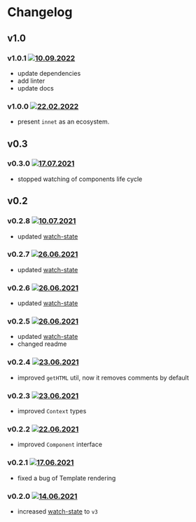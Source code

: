 # Changelog

## v1.0

### v1.0.1 [![10.09.2022](https://img.shields.io/date/1662811375)](https://github.com/d8corp/watch-state/tree/v1.0.1)
- update dependencies
- add linter
- update docs

### v1.0.0 [![22.02.2022](https://img.shields.io/date/1645516383)](https://github.com/d8corp/watch-state/tree/v1.0.0)
- present `innet` as an ecosystem.

## v0.3

### v0.3.0 [![17.07.2021](https://img.shields.io/date/1626511946)](https://github.com/d8corp/watch-state/tree/v0.3.0)
- stopped watching of components life cycle

## v0.2

### v0.2.8 [![10.07.2021](https://img.shields.io/date/1625945987)](https://github.com/d8corp/watch-state/tree/v0.2.8)
- updated [watch-state](https://www.npmjs.com/package/watch-state)

### v0.2.7 [![26.06.2021](https://img.shields.io/date/1624721964)](https://github.com/d8corp/watch-state/tree/v0.2.7)
- updated [watch-state](https://www.npmjs.com/package/watch-state)

### v0.2.6 [![26.06.2021](https://img.shields.io/date/1624718255)](https://github.com/d8corp/watch-state/tree/v0.2.6)
- updated [watch-state](https://www.npmjs.com/package/watch-state)

### v0.2.5 [![26.06.2021](https://img.shields.io/date/1624700665)](https://github.com/d8corp/watch-state/tree/v0.2.5)
- updated [watch-state](https://www.npmjs.com/package/watch-state)
- changed readme

### v0.2.4 [![23.06.2021](https://img.shields.io/date/1624461976)](https://github.com/d8corp/watch-state/tree/v0.2.4)
- improved `getHTML` util, now it removes comments by default

### v0.2.3 [![23.06.2021](https://img.shields.io/date/1624455162)](https://github.com/d8corp/watch-state/tree/v0.2.3)
- improved `Context` types

### v0.2.2 [![22.06.2021](https://img.shields.io/date/1624312377)](https://github.com/d8corp/watch-state/tree/v0.2.2)
- improved `Component` interface

### v0.2.1 [![17.06.2021](https://img.shields.io/date/1623917057)](https://github.com/d8corp/watch-state/tree/v0.2.1)
- fixed a bug of Template rendering

### v0.2.0 [![14.06.2021](https://img.shields.io/date/1623667605)](https://github.com/d8corp/watch-state/tree/v0.2.0)
- increased [watch-state](https://www.npmjs.com/package/watch-state) to `v3`
